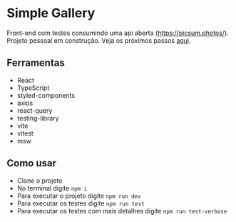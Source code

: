 # Simple Gallery

Front-end com testes consumindo uma api aberta (https://picsum.photos/).<br/>
Projeto pessoal em construção. Veja os próximos passos [aqui](https://github.com/leonasouza/simple-gallery/issues).

## Ferramentas

- React
- TypeScript
- styled-components
- axios
- react-query
- testing-library
- vite
- vitest
- msw

## Como usar

- Clone o projeto
- No terminal digite `npm i`
- Para executar o projeto digite `npm run dev`
- Para executar os testes digite `npm run test`
- Para executar os testes com mais detalhes digite `npm run test-verbose`
